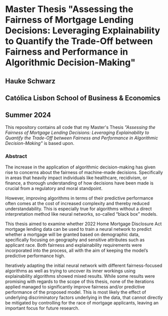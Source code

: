 # Master Thesis "Assessing the Fairness of Mortgage Lending Decisions: Leveraging Explainability to Quantify the Trade-Off between Fairness and Performance in Algorithmic Decision-Making"
## Hauke Schwarz
## Católica Lisbon School of Business & Economics
## Summer 2024

This repository contains all code that my Master's Thesis *"Assessing the Fairness of Mortgage Lending Decisions: Leveraging Explainability to Quantify the Trade-Off between Fairness and Performance in Algorithmic Decision-Making"* is based upon.

### Abstract

The increase in the application of algorithmic decision-making has given rise to concerns about the fairness of machine-made decisions. Specifically in areas that heavily impact individuals like healthcare, recidivism, or finance, a thorough understanding of how decisions have been made is crucial from a regulatory and moral standpoint.


However, improving algorithms in terms of their predictive performance often comes at the cost of increased complexity and thereby reduced understandability. This is especially true for algorithms without a direct interpretation method like neural networks, so-called “black box” models.


This thesis aimed to examine whether 2022 Home Mortgage Disclosure Act mortgage lending data can be used to train a neural network to predict whether a mortgage will be granted based on demographic data, specifically focusing on geography and sensitive attributes such as applicant race. Both fairness and explainability requirements were incorporated into the process, all with the aim of keeping the model’s predictive performance high.


Iteratively adapting the initial neural network with different fairness-focused algorithms as well as trying to uncover its inner workings using explainability algorithms showed mixed results. While some results were promising with regards to the scope of this thesis, none of the iterations applied managed to significantly improve fairness and/or predictive performance of the proposed model. This is most likely the effect of underlying discriminatory factors underlying in the data, that cannot directly be mitigated by controlling for the race of mortgage applicants, leaving an important focus for future research.